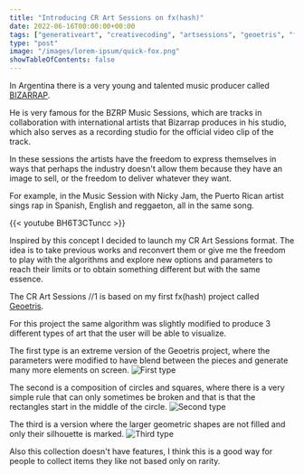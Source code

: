 ```yaml
---
title: "Introducing CR Art Sessions on fx(hash)"
date: 2022-06-16T00:00:00+00:00
tags: ["generativeart", "creativecoding", "artsessions", "geoetris", "fxhash"]
type: "post"
image: "/images/lorem-ipsum/quick-fox.png"
showTableOfContents: false
---
```


In Argentina there is a very young and talented music producer called [BIZARRAP](https://www.youtube.com/c/Bizarrap/videos).

He is very famous for the BZRP Music Sessions, which are tracks in collaboration with international artists that Bizarrap produces in his studio, which also serves as a recording studio for the official video clip of the track.

In these sessions the artists have the freedom to express themselves in ways that perhaps the industry doesn't allow them because they have an image to sell, or the freedom to deliver whatever they want.

For example, in the Music Session with Nicky Jam, the Puerto Rican artist sings rap in Spanish, English and reggaeton, all in the same song.

{{< youtube BH6T3CTuncc >}}

Inspired by this concept I decided to launch my CR Art Sessions format. The idea is to take previous works and reconvert them or give me the freedom to play with the algorithms and explore new options and parameters to reach their limits or to obtain something different but with the same essence.

The CR Art Sessions //1 is based on my first fx(hash) project called  [Geoetris](https://www.fxhash.xyz/generative/slug/geoetris). 


For this project the same algorithm was slightly modified to produce 3 different types of art that the user will be able to visualize. 


The first type is an extreme version of the Geoetris project, where the parameters were modified to have blend between the pieces and generate many more elements on screen. 
![First type](/images/projects/crartsession1/CR_Art_Sessions_1_1_highres.png)

The second is a composition of circles and squares, where there is a very simple rule that can only sometimes be broken and that is that the rectangles start in the middle of the circle. 
![Second type](/images/projects/crartsession1/CR_Art_Sessions_1_2_highres.png)

The third is a version where the larger geometric shapes are not filled and only their silhouette is marked.
![Third type](/images/projects/crartsession1/CR_Art_Sessions_1_3_highres.png)

Also this collection doesn't have features, I think this is a good way for people to collect items they like not based only on rarity.
